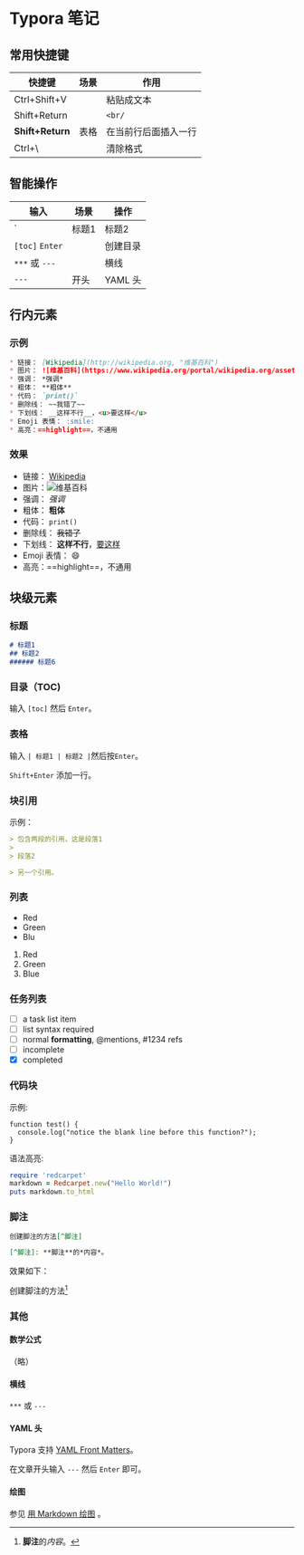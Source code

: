 # Typora 笔记

## 常用快捷键

| 快捷键              | 场景   | 作用         |
| ---------------- | ---- | ---------- |
| Ctrl+Shift+V     |      | 粘贴成文本      |
| Shift+Return     |      | `<br/`     |
| **Shift+Return** | 表格   | 在当前行后面插入一行 |
| Ctrl+\           |      | 清除格式       |

## 智能操作

| 输入              | 场景   | 操作     |
| --------------- | ---- | ------ |
| `| 标题1 | 标题2 |`     |      | 创建表格   |
| `[toc]` `Enter` |      | 创建目录   |
| `***` 或  `---`  |      | 横线     |
| `---`           | 开头   | YAML 头 |

## 行内元素

### 示例

```markdown
* 链接： [Wikipedia](http://wikipedia.org, "维基百科")
* 图片： ![维基百科](https://www.wikipedia.org/portal/wikipedia.org/assets/img/Wikipedia-logo-v2.png)
* 强调： *强调*
* 粗体： **粗体**
* 代码： `print()`
* 删除线： ~~我错了~~
* 下划线： __这样不行__，<u>要这样</u>
* Emoji 表情： :smile:
* 高亮：==highlight==，不通用
```

### 效果

* 链接： [Wikipedia](http://wikipedia.org, "维基百科")
* 图片：![维基百科](https://www.wikipedia.org/portal/wikipedia.org/assets/img/Wikipedia-logo-v2.png)
* 强调： *强调*
* 粗体： **粗体**
* 代码： `print()`
* 删除线： ~~我错了~~
* 下划线： __这样不行__，<u>要这样</u>
* Emoji 表情： :smile:
* 高亮：==highlight==，不通用

##  块级元素

### 标题

```markdown
# 标题1
## 标题2
###### 标题6
```

### 目录（TOC)

输入 `[toc]` 然后 `Enter`。

### 表格

输入 `| 标题1 | 标题2 |`然后按`Enter`。

`Shift+Enter` 添加一行。

### 块引用

示例：

```markdown
> 包含两段的引用，这是段落1
>
> 段落2

> 另一个引用。
```

### 列表

* Red
* Green
* Blu

1. Red
2. Green
3. Blue

### 任务列表

- [ ] a task list item
- [ ] list syntax required
- [ ] normal **formatting**, @mentions, #1234 refs
- [ ] incomplete
- [x] completed

### 代码块

示例:
```
function test() {
  console.log("notice the blank line before this function?");
}
```

语法高亮:
```ruby
require 'redcarpet'
markdown = Redcarpet.new("Hello World!")
puts markdown.to_html
```

### 脚注

```markdown
创建脚注的方法[^脚注]

[^脚注]: **脚注**的*内容*。
```

效果如下：

创建脚注的方法[^脚注]

[^脚注]: **脚注**的*内容*。

### 其他

#### 数学公式

（略）

#### 横线

`***` 或 `---`

#### YAML 头

Typora 支持 [YAML Front Matters](http://jekyllrb.com/docs/frontmatter/)。

在文章开头输入 `---` 然后 `Enter` 即可。

#### 绘图

参见 [用 Markdown 绘图](http://support.typora.io/Draw-Diagrams-With-Markdown/) 。
